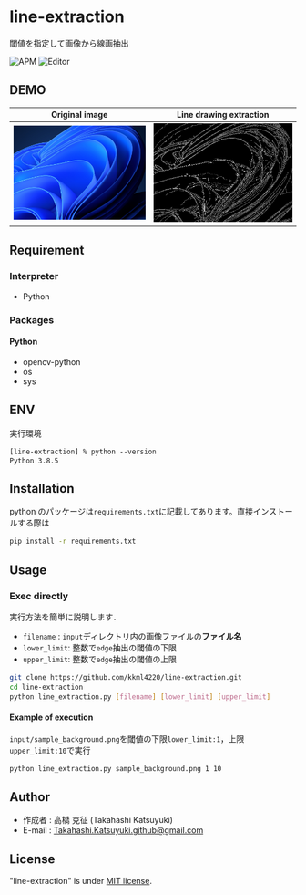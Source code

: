 # line-extraction

閾値を指定して画像から線画抽出

![APM](https://img.shields.io/badge/-Python-F9DC3E.svg?logo=python&style=flat)
![Editor](https://img.shields.io/badge/-Visual%20Studio%20Code-007ACC.svg?logo=visual-studio-code&style=flat)

## DEMO

|                  Original image                   |                 Line drawing extraction                 |
| :-----------------------------------------------: | :-----------------------------------------------------: |
| ![sample_original](./input/sample_background.png) | ![line_extraction](./images/sample_background_1_20.png) |

## Requirement

### Interpreter

- Python

### Packages

#### Python

- opencv-python
- os
- sys

## ENV

実行環境

```plantext
[line-extraction] % python --version
Python 3.8.5
```

## Installation

python のパッケージは`requirements.txt`に記載してあります。直接インストールする際は

```bash
pip install -r requirements.txt
```

## Usage

### Exec directly

実行方法を簡単に説明します．

- `filename` : `input`ディレクトリ内の画像ファイルの**ファイル名**
- `lower_limit`: 整数で`edge`抽出の閾値の下限
- `upper_limit`: 整数で`edge`抽出の閾値の上限

```bash
git clone https://github.com/kkml4220/line-extraction.git
cd line-extraction
python line_extraction.py [filename] [lower_limit] [upper_limit]
```

#### Example of execution

`input/sample_background.png`を閾値の下限`lower_limit:1`，上限`upper_limit:10`で実行

```bash
python line_extraction.py sample_background.png 1 10
```

## Author

- 作成者 : 高橋 克征 (Takahashi Katsuyuki)
- E-mail : [Takahashi.Katsuyuki.github@gmail.com](Takahashi.Katsuyuki.github@gmail.com)

## License

"line-extraction" is under [MIT license](https://en.wikipedia.org/wiki/MIT_License).

